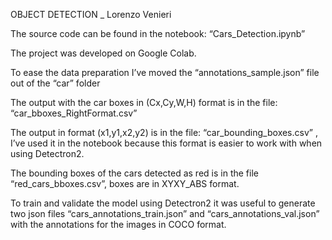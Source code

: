 ﻿OBJECT DETECTION \_ Lorenzo Venieri

The source code can be found in the notebook: “Cars\_Detection.ipynb”

The project was developed on Google Colab. 

To ease the data preparation I’ve moved the “annotations\_sample.json” file out of the “car” folder

The output with the car boxes in (Cx,Cy,W,H) format is in the file: “car\_bboxes\_RightFormat.csv”

The output in format (x1,y1,x2,y2) is in the file: “car\_bounding\_boxes.csv” , I’ve used it in the notebook because this format is easier to work with when using Detectron2.

The bounding boxes of the cars detected as red is in the file “red\_cars\_bboxes.csv”, boxes are in XYXY\_ABS format.

To train and validate the model using Detectron2 it was useful to generate two json files “cars\_annotations\_train.json” and “cars\_annotations\_val.json” with the annotations for the images in COCO format.


